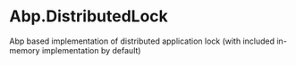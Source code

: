 # Abp.DistributedLock
Abp based implementation of distributed application lock (with included in-memory implementation by default)
